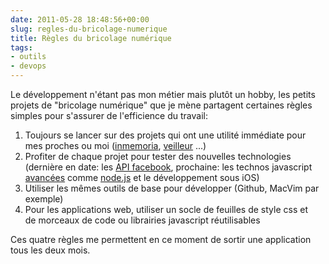 ```yaml
---
date: 2011-05-28 18:48:56+00:00
slug: regles-du-bricolage-numerique
title: Règles du bricolage numérique
tags:
- outils
- devops
---
```


Le développement n'étant pas mon métier mais plutôt un hobby, les petits projets de "bricolage numérique" que je mène partagent certaines règles simples pour s'assurer de l'efficience du travail:
	
  1. Toujours se lancer sur des projets qui ont une utilité immédiate pour mes proches ou moi ([inmemoria](http://labs.zeneffy.fr/projets/inmemoria/), [veilleur](http://labs.zeneffy.fr/projets/veilleur/) ...)
  2. Profiter de chaque projet pour tester des nouvelles technologies (dernière en date: les [API facebook](http://labs.zeneffy.fr/projets/zenrunnin/), prochaine: les technos javascript [avancées](http://documentcloud.github.com/backbone/) comme [node.js](http://nodejs.org/) et le développement sous iOS)
  3. Utiliser les mêmes outils de base pour développer (Github, MacVim par exemple)	
  4. Pour les applications web, utiliser un socle de feuilles de style css et de morceaux de code ou librairies javascript réutilisables

Ces quatre règles me permettent en ce moment de sortir une application tous les deux mois.
<!--more-->  